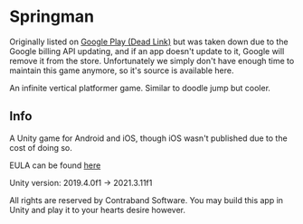 # Springman

Originally listed on [Google Play (Dead Link)](https://play.google.com/store/apps/details?id=software.contraband.springman&gl=US) but was taken down due to the Google billing API updating, and if an app doesn't update to it, Google will remove it from the store. Unfortunately we simply don't have enough time to maintain this game anymore, so it's source is available here.

An infinite vertical platformer game. Similar to doodle jump but cooler.

## Info

A Unity game for Android and iOS, though iOS wasn't published due to the cost of doing so.

EULA can be found [here](./Legal/EULA.md)

Unity version: 2019.4.0f1 -> 2021.3.11f1

All rights are reserved by Contraband Software. You may build this app in Unity and play it to your hearts desire however.

